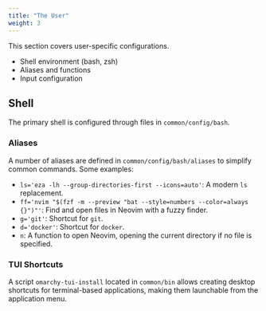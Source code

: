 ```yaml
---
title: "The User"
weight: 3
---
```


This section covers user-specific configurations.

- Shell environment (bash, zsh)
- Aliases and functions
- Input configuration

## Shell

The primary shell is configured through files in `common/config/bash`.

### Aliases

A number of aliases are defined in `common/config/bash/aliases` to simplify common commands. Some examples:

- `ls='eza -lh --group-directories-first --icons=auto'`: A modern `ls` replacement.
- `ff='nvim "$(fzf -m --preview "bat --style=numbers --color=always {}")"'`: Find and open files in Neovim with a fuzzy finder.
- `g='git'`: Shortcut for `git`.
- `d='docker'`: Shortcut for `docker`.
- `n`: A function to open Neovim, opening the current directory if no file is specified.

### TUI Shortcuts

A script `omarchy-tui-install` located in `common/bin` allows creating desktop shortcuts for terminal-based applications, making them launchable from the application menu.
